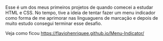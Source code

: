 Esse é um dos meus primeiros projetos de quando comecei a estudar HTML e CSS.
No tempo, tive a ideia de tentar fazer um menu indicador como forma de me aprimorar nas linguaguens de marcação
e depois de muito estudo consegui terminar esse desafio. 

Veja como ficou https://flaviohenriquee.github.io/Menu-Indicator/
